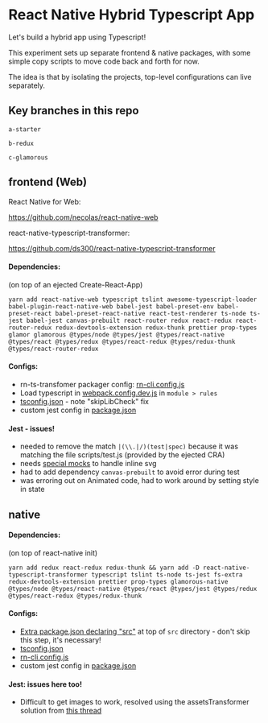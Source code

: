 # React Native Hybrid Typescript App

Let's build a hybrid app using Typescript!

This experiment sets up separate frontend & native packages, with some simple copy scripts to move code back and forth for now.

The idea is that by isolating the projects, top-level configurations can live separately.

## Key branches in this repo

`a-starter`

`b-redux`

`c-glamorous`

## frontend (Web)

React Native for Web:

https://github.com/necolas/react-native-web

react-native-typescript-transformer:

https://github.com/ds300/react-native-typescript-transformer

#### Dependencies:

(on top of an ejected Create-React-App)

`yarn add react-native-web typescript tslint awesome-typescript-loader babel-plugin-react-native-web babel-jest babel-preset-env babel-preset-react babel-preset-react-native react-test-renderer ts-node ts-jest babel-jest canvas-prebuilt react-router redux react-redux react-router-redux redux-devtools-extension redux-thunk prettier prop-types glamor glamorous @types/node @types/jest @types/react-native @types/react @types/redux @types/react-redux @types/redux-thunk @types/react-router-redux`

#### Configs:

* rn-ts-transfomer packager config: [rn-cli.config.js](packages/frontend/rn-cli.config.js)
* Load typescript in [webpack.config.dev.js](packages/frontend/webpack.config.dev.js) in `module > rules`
* [tsconfig.json](packages/frontend/tsconfig.json) - note "skipLibCheck" fix
* custom jest config in [package.json](packages/frontend/package.json)

#### Jest - issues!

* needed to remove the match `|(\\.|/)(test|spec)` because it was matching the file scripts/test.js (provided by the ejected CRA)
* needs [special mocks](https://facebook.github.io/jest/docs/en/webpack.html) to handle inline svg
* had to add dependency `canvas-prebuilt` to avoid error during test
* was erroring out on Animated code, had to work around by setting style in state

## native

#### Dependencies:

(on top of react-native init)

`yarn add redux react-redux redux-thunk && yarn add -D react-native-typescript-transformer typescript tslint ts-node ts-jest fs-extra redux-devtools-extension prettier prop-types glamorous-native @types/node @types/react-native @types/react @types/jest @types/redux @types/react-redux @types/redux-thunk`

#### Configs:

* [Extra package.json declaring "src"](packages/native/src/package.json) at top of `src` directory - don't skip this step, it's necessary!
* [tsconfig.json](packages/native/tsconfig.json)
* [rn-cli.config.js](packages/native/rn-cli.config.js)
* custom jest config in [package.json](packages/native/package.json)

#### Jest: issues here too!

* Difficult to get images to work, resolved using the assetsTransformer solution from [this thread](https://github.com/facebook/jest/issues/2663)
